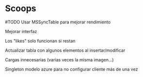 # Scoops

#TODO
Usar MSSyncTable para mejorar rendimiento

Mejorar interfaz

Los "likes" solo funcionan si restan

Actualizar tabla con algunos elementos al insertar/modificar

Cargas innecesarias (varias veces la misma imagen...)

Singleton modelo azure para no configurar cliente más de una vez

